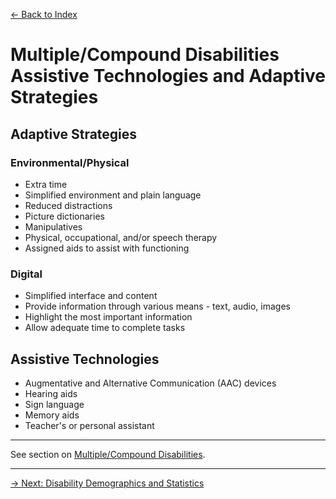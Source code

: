 [&larr; Back to Index](../index.md)

# Multiple/Compound Disabilities Assistive Technologies and Adaptive Strategies

## Adaptive Strategies

### Environmental/Physical
* Extra time
* Simplified environment and plain language
* Reduced distractions
* Picture dictionaries 
* Manipulatives
* Physical, occupational, and/or speech therapy
* Assigned aids to assist with functioning

### Digital
* Simplified interface and content
* Provide information through various means - text, audio, images
* Highlight the most important information
* Allow adequate time to complete tasks

## Assistive Technologies
* Augmentative and Alternative Communication (AAC) devices
* Hearing aids
* Sign language
* Memory aids
* Teacher's or personal assistant

---

See section on [Multiple/Compound Disabilities](/1-disabilities-challenges-and-assistive-technologies/b-disabilities/multiple-compound-disabilities.md).

--- 

[&rarr; Next: Disability Demographics and Statistics](../d-demographics-and-statistics.md)